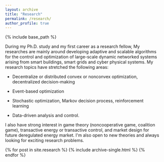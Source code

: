 ```yaml
---
layout: archive
title: "Research"
permalink: /research/
author_profile: true
---
```

{% include base_path %}


During my Ph.D. study and my first career as a research fellow, My researches are mainly around developing adaptive and scalable algorithms for the control and optimization of large-scale dynamic networked systems arising from smart buildings, smart grids and cyber physical systems. 
My research topics have stretched the following areas:
  <p><ul>
    <li> <p>Decentralize or distributed convex or nonconvex optimization, decentralized decision-making </p></li>
    <li> <p> Event-based optimization </p></li>
    <li> <p> Stochastic optimization, Markov decision process, reinforcement learning </p></li>
    <li> <p> Data-driven analysis and control. </p></li>
    </ul>
</p>
 I also have strong interest in game theory (noncooperative game, coalition game), transactive energy or transactive control, and market design for future deregulated energy market. I'm also open to new theories and always looking for exciting research problems.

{% for post in site.research %}
  {% include archive-single.html %}
{% endfor %}

